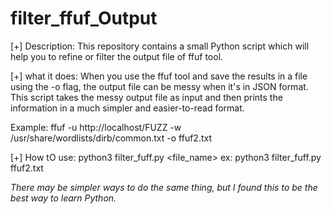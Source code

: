 # filter_ffuf_Output
[+] Description:
This repository contains a small Python script  which will help you to refine or filter the output file of ffuf tool.

[+] what it does:
When you use the ffuf tool and save the results in a file using the -o flag, the output file can be messy when it's in JSON format. This script takes the messy output file as input and then prints the information in a much simpler and easier-to-read format. 

Example: ffuf -u http://localhost/FUZZ -w /usr/share/wordlists/dirb/common.txt -o ffuf2.txt

[+] How tO use:
  python3 filter_fuff.py <file_name>
  ex: python3 filter_fuff.py ffuf2.txt


*There may be simpler ways to do the same thing, but I found this to be the best way to learn Python.*
